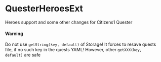 QuesterHeroesExt
================

Heroes support and some other changes for Citizens1 Quester

#### Warning

Do not use `getString(key, default)` of Storage! It forces to resave quests file, if no such key in the quests YAML!
However, other `getXXX(key, default)` are safe
